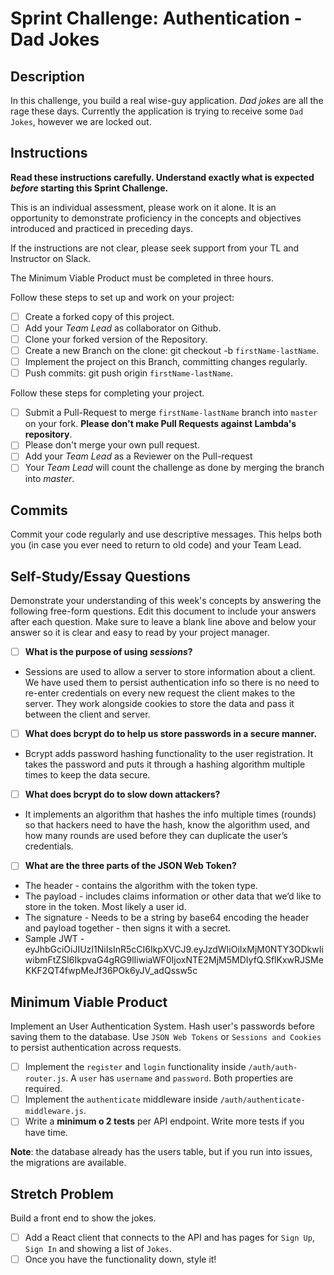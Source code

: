 # Sprint Challenge: Authentication - Dad Jokes

## Description

In this challenge, you build a real wise-guy application. _Dad jokes_ are all
the rage these days. Currently the application is trying to receive some
`Dad Jokes`, however we are locked out.

## Instructions

**Read these instructions carefully. Understand exactly what is expected
_before_ starting this Sprint Challenge.**

This is an individual assessment, please work on it alone. It is an opportunity
to demonstrate proficiency in the concepts and objectives introduced and
practiced in preceding days.

If the instructions are not clear, please seek support from your TL and
Instructor on Slack.

The Minimum Viable Product must be completed in three hours.

Follow these steps to set up and work on your project:

-  [ ] Create a forked copy of this project.
-  [ ] Add your _Team Lead_ as collaborator on Github.
-  [ ] Clone your forked version of the Repository.
-  [ ] Create a new Branch on the clone: git checkout -b `firstName-lastName`.
-  [ ] Implement the project on this Branch, committing changes regularly.
-  [ ] Push commits: git push origin `firstName-lastName`.

Follow these steps for completing your project.

-  [ ] Submit a Pull-Request to merge `firstName-lastName` branch into `master`
       on your fork. **Please don't make Pull Requests against Lambda's
       repository**.
-  [ ] Please don't merge your own pull request.
-  [ ] Add your _Team Lead_ as a Reviewer on the Pull-request
-  [ ] Your _Team Lead_ will count the challenge as done by merging the branch
       into _master_.

## Commits

Commit your code regularly and use descriptive messages. This helps both you (in
case you ever need to return to old code) and your Team Lead.

## Self-Study/Essay Questions

Demonstrate your understanding of this week's concepts by answering the
following free-form questions. Edit this document to include your answers after
each question. Make sure to leave a blank line above and below your answer so it
is clear and easy to read by your project manager.

-  [ ] **What is the purpose of using _sessions_?**

-  Sessions are used to allow a server to store information about a client. We
   have used them to persist authentication info so there is no need to re-enter
   credentials on every new request the client makes to the server. They work
   alongside cookies to store the data and pass it between the client and
   server.

-  [ ] **What does bcrypt do to help us store passwords in a secure manner.**

-  Bcrypt adds password hashing functionality to the user registration. It takes
   the password and puts it through a hashing algorithm multiple times to keep
   the data secure.

-  [ ] **What does bcrypt do to slow down attackers?**

-  It implements an algorithm that hashes the info multiple times (rounds) so
   that hackers need to have the hash, know the algorithm used, and how many
   rounds are used before they can duplicate the user’s credentials.

-  [ ] **What are the three parts of the JSON Web Token?**

-  The header - contains the algorithm with the token type.
-  The payload - includes claims information or other data that we’d like to
   store in the token. Most likely a user id.
-  The signature - Needs to be a string by base64 encoding the header and
   payload together - then signs it with a secret.
-  Sample JWT -
   eyJhbGciOiJIUzI1NiIsInR5cCI6IkpXVCJ9.eyJzdWIiOiIxMjM0NTY3ODkwIiwibmFtZSI6IkpvaG4gRG9lIiwiaWF0IjoxNTE2MjM5MDIyfQ.SflKxwRJSMeKKF2QT4fwpMeJf36POk6yJV_adQssw5c

## Minimum Viable Product

Implement an User Authentication System. Hash user's passwords before saving
them to the database. Use `JSON Web Tokens` or `Sessions and Cookies` to persist
authentication across requests.

-  [ ] Implement the `register` and `login` functionality inside
       `/auth/auth-router.js`. A `user` has `username` and `password`. Both
       properties are required.
-  [ ] Implement the `authenticate` middleware inside
       `/auth/authenticate-middleware.js`.
-  [ ] Write a **minimum o 2 tests** per API endpoint. Write more tests if you
       have time.

**Note**: the database already has the users table, but if you run into issues,
the migrations are available.

## Stretch Problem

Build a front end to show the jokes.

-  [ ] Add a React client that connects to the API and has pages for `Sign Up`,
       `Sign In` and showing a list of `Jokes`.
-  [ ] Once you have the functionality down, style it!
